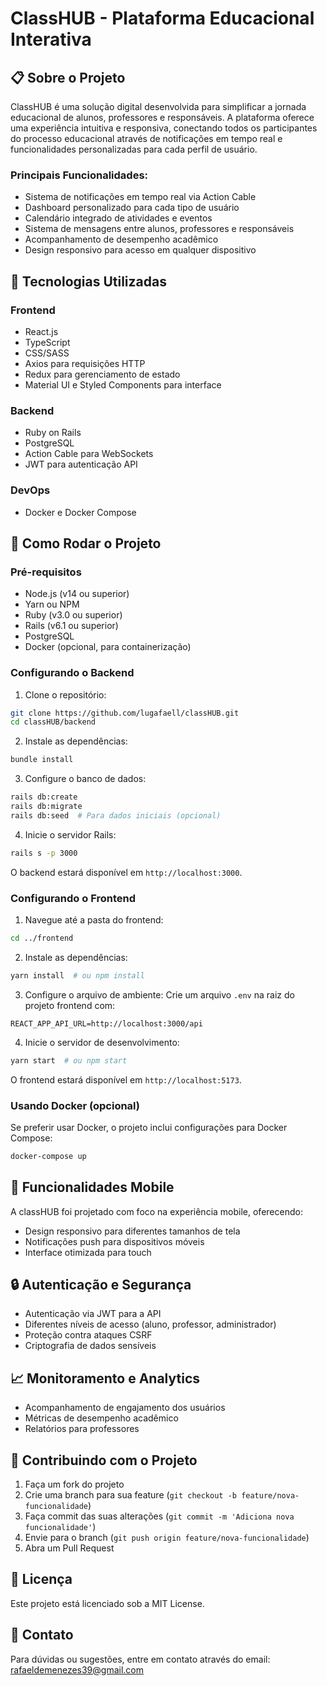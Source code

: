 # ClassHUB - Plataforma Educacional Interativa

## 📋 Sobre o Projeto

ClassHUB é uma solução digital desenvolvida para simplificar a jornada educacional de alunos, professores e responsáveis. A plataforma oferece uma experiência intuitiva e responsiva, conectando todos os participantes do processo educacional através de notificações em tempo real e funcionalidades personalizadas para cada perfil de usuário.

### Principais Funcionalidades:
- Sistema de notificações em tempo real via Action Cable
- Dashboard personalizado para cada tipo de usuário
- Calendário integrado de atividades e eventos
- Sistema de mensagens entre alunos, professores e responsáveis
- Acompanhamento de desempenho acadêmico
- Design responsivo para acesso em qualquer dispositivo

## 🚀 Tecnologias Utilizadas

### Frontend
- React.js
- TypeScript
- CSS/SASS
- Axios para requisições HTTP
- Redux para gerenciamento de estado
- Material UI e Styled Components para interface

### Backend
- Ruby on Rails
- PostgreSQL
- Action Cable para WebSockets
- JWT para autenticação API

### DevOps
- Docker e Docker Compose

## 🔧 Como Rodar o Projeto

### Pré-requisitos
- Node.js (v14 ou superior)
- Yarn ou NPM
- Ruby (v3.0 ou superior)
- Rails (v6.1 ou superior)
- PostgreSQL
- Docker (opcional, para containerização)

### Configurando o Backend

1. Clone o repositório:
```bash
git clone https://github.com/lugafaell/classHUB.git
cd classHUB/backend
```

2. Instale as dependências:
```bash
bundle install
```

3. Configure o banco de dados:
```bash
rails db:create
rails db:migrate
rails db:seed  # Para dados iniciais (opcional)
```

4. Inicie o servidor Rails:
```bash
rails s -p 3000
```

O backend estará disponível em `http://localhost:3000`.

### Configurando o Frontend

1. Navegue até a pasta do frontend:
```bash
cd ../frontend
```

2. Instale as dependências:
```bash
yarn install  # ou npm install
```

3. Configure o arquivo de ambiente:
Crie um arquivo `.env` na raiz do projeto frontend com:
```
REACT_APP_API_URL=http://localhost:3000/api
```

4. Inicie o servidor de desenvolvimento:
```bash
yarn start  # ou npm start
```

O frontend estará disponível em `http://localhost:5173`.

### Usando Docker (opcional)

Se preferir usar Docker, o projeto inclui configurações para Docker Compose:

```bash
docker-compose up
```

## 📱 Funcionalidades Mobile

A classHUB foi projetado com foco na experiência mobile, oferecendo:

- Design responsivo para diferentes tamanhos de tela
- Notificações push para dispositivos móveis
- Interface otimizada para touch

## 🔒 Autenticação e Segurança

- Autenticação via JWT para a API
- Diferentes níveis de acesso (aluno, professor, administrador)
- Proteção contra ataques CSRF
- Criptografia de dados sensíveis

## 📈 Monitoramento e Analytics

- Acompanhamento de engajamento dos usuários
- Métricas de desempenho acadêmico
- Relatórios para professores

## 📝 Contribuindo com o Projeto

1. Faça um fork do projeto
2. Crie uma branch para sua feature (`git checkout -b feature/nova-funcionalidade`)
3. Faça commit das suas alterações (`git commit -m 'Adiciona nova funcionalidade'`)
4. Envie para o branch (`git push origin feature/nova-funcionalidade`)
5. Abra um Pull Request

## 📄 Licença

Este projeto está licenciado sob a MIT License.

## 🤝 Contato

Para dúvidas ou sugestões, entre em contato através do email: [rafaeldemenezes39@gmail.com](mailto:rafaeldemenezes39@gmail.com)

